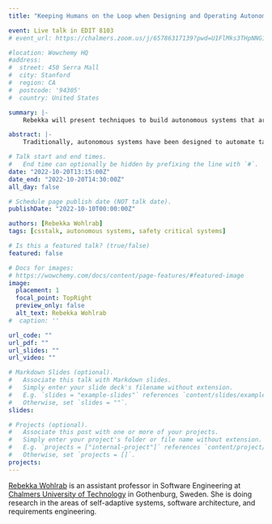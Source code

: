 ```yaml
---
title: "Keeping Humans on the Loop when Designing and Operating Autonomous Systems"

event: Live talk in EDIT 8103
# event_url: https://chalmers.zoom.us/j/65786317139?pwd=U1FlMks3THpNNG1WaFRJNkJxQXdBQT09

#location: Wowchemy HQ
#address:
#  street: 450 Serra Mall
#  city: Stanford
#  region: CA
#  postcode: '94305'
#  country: United States

summary: |-
    Rebekka will present techniques to build autonomous systems that are aware of humans and their changing preferences. Traditionally, autonomous systems have been designed to automate tasks for a set of predefined objectives (e.g., to reduce energy consumption and minimize cost). These objectives often need to be traded off against each other and might have to be changed over time. In this talk, Rebekka will explain how humans can be kept “on the loop” when working with autonomous systems and their quality trade-offs.

abstract: |-
    Traditionally, autonomous systems have been designed to automate tasks for a set of predefined objectives (e.g., to reduce energy consumption and minimize cost). These objectives often need to be prioritized and traded off against each other. What a "good" trade-off looks like depends on the systems' context and the changing preferences of their human stakeholders. It is unrealistic and undesirable to assume that autonomous systems can set quality priorities without interacting with humans. In this talk, I present research on how humans can be kept “on the loop” when working with autonomous systems and their quality trade-offs. We also discuss how trade-off explanation and decision-making techniques can be used for security and privacy.

# Talk start and end times.
#   End time can optionally be hidden by prefixing the line with `#`.
date: "2022-10-20T13:15:00Z"
date_end: "2022-10-20T14:30:00Z"
all_day: false

# Schedule page publish date (NOT talk date).
publishDate: "2022-10-10T00:00:00Z"

authors: [Rebekka Wohlrab]
tags: [csstalk, autonomous systems, safety critical systems]

# Is this a featured talk? (true/false)
featured: false

# Docs for images:
# https://wowchemy.com/docs/content/page-features/#featured-image
image:
  placement: 1
  focal_point: TopRight
  preview_only: false
  alt_text: Rebekka Wohlrab
#  caption: ''

url_code: ""
url_pdf: ""
url_slides: ""
url_video: ""

# Markdown Slides (optional).
#   Associate this talk with Markdown slides.
#   Simply enter your slide deck's filename without extension.
#   E.g. `slides = "example-slides"` references `content/slides/example-slides.md`.
#   Otherwise, set `slides = ""`.
slides:

# Projects (optional).
#   Associate this post with one or more of your projects.
#   Simply enter your project's folder or file name without extension.
#   E.g. `projects = ["internal-project"]` references `content/project/deep-learning/index.md`.
#   Otherwise, set `projects = []`.
projects:
---
```


[Rebekka Wohlrab](https://rebekkaa.github.io/) is an assistant professor in Software Engineering at [Chalmers University of Technology](https://www.chalmers.se/) in Gothenburg, Sweden.
She is doing research in the areas of self-adaptive systems, software architecture, and requirements engineering.
